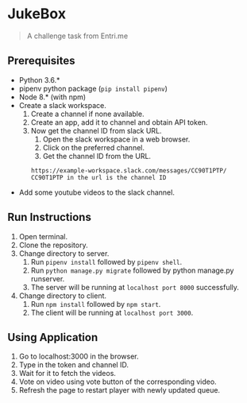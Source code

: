 # JukeBox
> A challenge task from Entri.me

## Prerequisites

* Python 3.6.*
* pipenv python package (`pip install pipenv`)
* Node 8.* (with npm)
* Create a slack workspace.
    1. Create a channel if none available.
    2. Create an app, add it to channel and obtain API token.
    3. Now get the channel ID from slack URL.
        1. Open the slack workspace in a web browser.
        2. Click on the preferred channel.
        3. Get the channel ID from the URL.
        ```
        https://example-workspace.slack.com/messages/CC90T1PTP/
        CC90T1PTP in the url is the channel ID

        ```
 * Add some youtube videos to the slack channel.
        

## Run Instructions


1. Open terminal.
2. Clone the repository.
3. Change directory to server.
    1. Run `pipenv install` followed by `pipenv shell`.
    2. Run `python manage.py migrate` followed by python manage.py runserver.
    3. The server will be running at `localhost port 8000` successfully.
4. Change directory to client.
    1. Run `npm install` followed by `npm start`.
    2. The client will be running at `localhost port 3000`. 

## Using Application
1. Go to localhost:3000 in the browser.
2. Type in the token and channel ID.
3. Wait for it to fetch the videos.
4. Vote on video using vote button of the corresponding video.
5. Refresh the page to restart player with newly updated queue.


